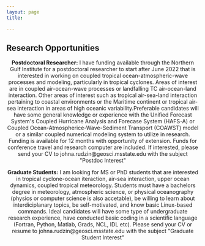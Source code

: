 ```yaml
---
layout: page
title: 

---
```


<h2> Research Opportunities </h2>

<p align="center"> <b>Postdoctoral Researcher:</b> I have funding available through the Northern Gulf Institute for a postdoctoral researcher to start after June 2022 that is interested in working on coupled tropical ocean-atmospheric-wave processes and modeling, particularly in tropical cyclones. Areas of interest are in coupled air-ocean-wave processes or landfalling TC air-ocean-land interaction. Other areas of interest such as tropical air-sea-land interaction pertaining to coastal environments or the Maritime continent or tropical air-sea interaction in areas of high oceanic variability.Preferable candidates will have some general knowledge or experience with the Unified Forecast System's Coupled Hurricane Analysis and Forecase System (HAFS-A) or Coupled Ocean-Atmospherice-Wave-Sediment Transport (COAWST) model or a similar coupled numerical modeling system to utilize in research. Funding is available for 12 months with opportunity of extension. Funds for conference travel and research computer are included. If interested, please send your CV to johna.rudzin@geosci.msstate.edu with the subject "Postdoc Interest"</p>

<p align="center"> <b>Graduate Students:</b> I am looking for MS or PhD students that are interested in tropical cyclone-ocean iteraction, air-sea interaction, upper ocean dynamics, coupled tropical meteorology. Students must have a bachelors degree in meteorology, atmospheric science, or physical oceanography (physics or computer science is also accetable), be willing to learn about interdiciplanary topics, be self-motivated, and know basic Linux-based commands. Ideal candidates will have some type of undergraduate research experience, have conducted basic coding in a scientific language (Fortran, Python, Matlab, Grads, NCL, IDL etc). Please send your CV or resume to johna.rudzin@geosci.msstate.edu with the subject "Graduate Student Interest"</p>
